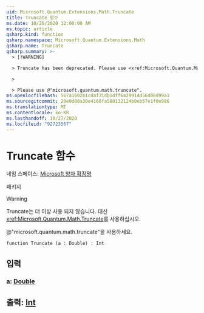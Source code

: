 ```yaml
---
uid: Microsoft.Quantum.Extensions.Math.Truncate
title: Truncate 함수
ms.date: 10/26/2020 12:00:00 AM
ms.topic: article
qsharp.kind: function
qsharp.namespace: Microsoft.Quantum.Extensions.Math
qsharp.name: Truncate
qsharp.summary: >-
  > [!WARNING]

  > Truncate has been deprecated. Please use <xref:Microsoft.Quantum.Math.Truncate> instead.

  >

  > Please use @"microsoft.quantum.math.truncate".
ms.openlocfilehash: 567a1602b1cdaf31db1dff6a29914d56d06d99a1
ms.sourcegitcommit: 29e0d88a30e4166fa580132124b0eb57e1f0e986
ms.translationtype: MT
ms.contentlocale: ko-KR
ms.lasthandoff: 10/27/2020
ms.locfileid: "92723567"
---
```

# <a name="truncate-function"></a>Truncate 함수

네임 스페이스: [Microsoft 양자 확장명](xref:Microsoft.Quantum.Extensions.Math)

패키지 [](https://nuget.org/packages/)


> [!WARNING]
> Truncate는 더 이상 사용 되지 않습니다. 대신 <xref:Microsoft.Quantum.Math.Truncate>를 사용하십시오.
>
> @"microsoft.quantum.math.truncate"을 사용하세요.



```qsharp
function Truncate (a : Double) : Int
```


## <a name="input"></a>입력

### <a name="a--double"></a>a: [Double](xref:microsoft.quantum.lang-ref.double)





## <a name="output--int"></a>출력: [Int](xref:microsoft.quantum.lang-ref.int)

